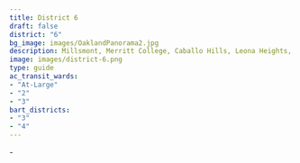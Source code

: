 ```yaml
---
title: District 6
draft: false
district: "6"
bg_image: images/OaklandPanorama2.jpg
description: Millsmont, Merritt College, Caballo Hills, Leona Heights, Eastmont
image: images/district-6.png
type: guide
ac_transit_wards:
- "At-Large"
- "2"
- "3"
bart_districts:
- "3"
- "4"
---
```

\-